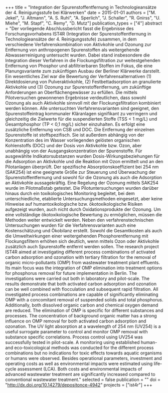 +++
title = "Integration der Spurenstoffentfernung in Technologieansätze der 4. Reinigungsstufe bei Klärwerken"
date = 2015-01-01
authors = ["M. Jekel", "J. Altmann", "A. S. Ruhl", "A. Sperlich", "J. Schaller", "R. Gnirss", "U. Miehe", "M. Stapf", "C. Remy", "D. Mutz"]
publication_types = ["4"]
abstract = "Der vorliegende Abschlussbericht fasst die Ergebnisse des Forschungsvorhabens IST4R (Integration der Spurenstoffentfernung in Technologieansätze der 4. Reinigungsstufe) zusammen, in dem verschiedene Verfahrenskombination von Aktivkohle und Ozonung zur Entfernung von anthropogenen Spurenstoffen als weitergehende Abwasserreinigung untersucht wurden. Dabei stand insbesondere die Integration dieser Verfahren in die Flockungsfiltration zur weitestgehenden Entfernung von Phosphor und abfiltrierbaren Stoffen im Fokus, die eine Planungsvariante zum zukünftigen Ausbau der Berliner Klärwerke darstellt. Ein wesentliches Ziel war die Bewertung der Verfahrensalternativen (1) Direktdosierung von Pulveraktivkohle, (2) Festbettadsorption an granulierte Aktivkohle und (3) Ozonung zur Spurenstoffentfernung, um zukünftige Anforderungen an Oberflächengewässer zu erfüllen. Die mittels Pilotversuchen gewonnenen Ergebnisse verdeutlichen, dass sowohl Ozonung als auch Aktivkohle sinnvoll mit der Flockungsfiltration kombiniert werden können. Alle untersuchten Verfahrensvarianten sind geeignet, den Spurenstoffeintrag kommunaler Kläranlagen signifikant zu verringern und gleichzeitig die Zielwerte für die suspendierten Stoffe (TSS < 1 mg/L) und Gesamtphosphor (TP < 0,1 mg/L) sicher einzuhalten. Es erfolgt eine zusätzliche Entfernung von CSB und DOC. Die Entfernung der einzelnen Spurenstoffe ist stoffspezifisch. Sie ist außerdem abhängig von der Konzentration des im Wasser vorliegenden gelösten organischen Kohlenstoffs (DOC) und der Dosis von Aktivkohle bzw. Ozon, aber unabhängig von der Ausgangskonzentration der Spurenstoffe. Für ausgewählte Indikatorsubstanzen wurden Dosis-Wirkungsbeziehungen für die Adsorption an Aktivkohle und die Reaktion mit Ozon ermittelt und an den Pilotanlagen überprüft. Der spezifische Absorptionskoeffizient bei 254 nm (SAK254) ist eine geeignete Größe zur Steuerung und Überwachung der Spurenstoffentfernung und sowohl für die Ozonung als auch die Adsorption an Aktivkohle aussagekräftig. Eine Regelung der Ozonung mittels SAK254 wurde im Pilotmaßstab getestet. Die Pilotuntersuchungen wurden darüber hinaus durch ein toxikologisches Monitoring begleitet, bei dem unterschiedliche, etablierte Untersuchungsmethoden eingesetzt, aber keine Hinweise auf humantoxikologische bzw. ökotoxikologische Risiken aufgezeigt wurden, auch nicht durch Oxidationsprodukte der Ozonung. Um eine vollständige ökotoxikologische Bewertung zu ermöglichen, müssen die Methoden weiter entwickelt werden. Neben den verfahrenstechnischen Untersuchungen wurden für die Verfahrensvarianten auch eine Kostenschätzung und Ökobilanz erstellt. Sowohl die Gesamtkosten als auch die Umweltwirkungen einer weitergehenden Phosphorentfernung mit Flockungsfiltern erhöhen sich deutlich, wenn mittels Ozon oder Aktivkohle zusätzlich auch Spurenstoffe entfernt werden sollen.  The research project IST4R aimed at investigating different process combinations of activated carbon adsorption and ozonation with tertiary filtration for the removal of organic micro-pollutants (OMP) from wastewater treatment plant effluents. Its main focus was the integration of OMP elimination into treatment options for phosphorus removal for future implementation in Berlin. The investigations were carried out both in laboratory and pilot-scale. The results demonstrate that both activated carbon adsorption and ozonation can be well combined with flocculation and subsequent rapid filtration. All investigated process combinations are capable of significantly eliminating OMP with a concomitant removal of suspended solids and total phosphorus. Additionally, both dissolved organic carbon and chemical oxygen demand are reduced. The elimination of OMP is specific for different substances and processes. The concentration of background organic matter has a strong influence on OMP removal for both activated carbon adsorption and ozonation. The UV light absorption at a wavelength of 254 nm (UV254) is a useful surrogate parameter to control and monitor OMP removal with substance specific correlations. Process control using UV254 was successfully tested in pilot-scale. A monitoring using established human- and eco-toxicological methods was conducted for the different process combinations but no indications for toxic effects towards aquatic organisms or humans were observed. Besides operational parameters, investment and operating costs as well as environmental impacts were estimated using life-cycle assessment (LCA). Both costs and environmental impacts of advanced wastewater treatment are significantly increased compared to conventional wastewater treatment."
selected = false
publication = ""
doi = "http://dx.doi.org/10.14279/depositonce-4942"
projects = ["ist4r"]
+++

